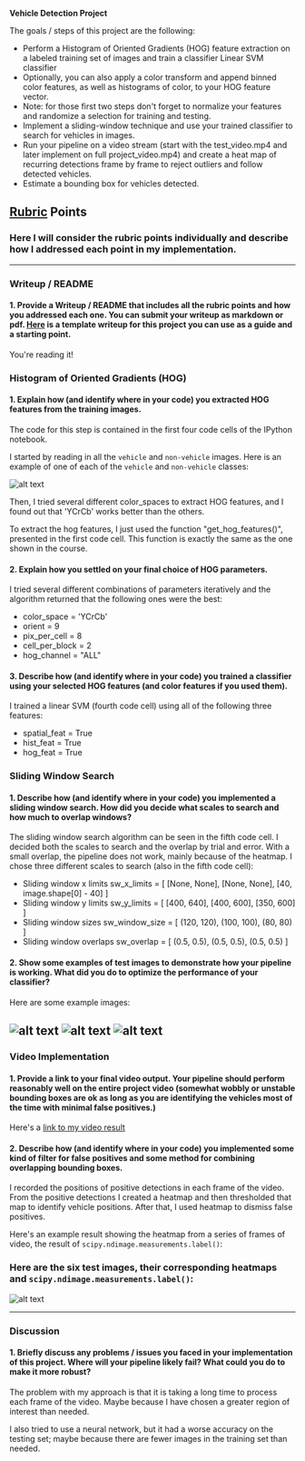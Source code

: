 **Vehicle Detection Project**

The goals / steps of this project are the following:

* Perform a Histogram of Oriented Gradients (HOG) feature extraction on a labeled training set of images and train a classifier Linear SVM classifier
* Optionally, you can also apply a color transform and append binned color features, as well as histograms of color, to your HOG feature vector. 
* Note: for those first two steps don't forget to normalize your features and randomize a selection for training and testing.
* Implement a sliding-window technique and use your trained classifier to search for vehicles in images.
* Run your pipeline on a video stream (start with the test_video.mp4 and later implement on full project_video.mp4) and create a heat map of recurring detections frame by frame to reject outliers and follow detected vehicles.
* Estimate a bounding box for vehicles detected.

[//]: # (Image References)
[image1]: ./imagens/imagem1.jpg
[image2]: ./output_images/test1.jpg
[image3]: ./output_images/test3.jpg
[image4]: ./output_images/test5.jpg
[image5]: ./imagens/imagem5.JPG
[video1]: ./project_video_output.mp4

## [Rubric](https://review.udacity.com/#!/rubrics/513/view) Points
### Here I will consider the rubric points individually and describe how I addressed each point in my implementation.  

---
### Writeup / README

#### 1. Provide a Writeup / README that includes all the rubric points and how you addressed each one.  You can submit your writeup as markdown or pdf.  [Here](https://github.com/udacity/CarND-Vehicle-Detection/blob/master/writeup_template.md) is a template writeup for this project you can use as a guide and a starting point.  

You're reading it!

### Histogram of Oriented Gradients (HOG)

#### 1. Explain how (and identify where in your code) you extracted HOG features from the training images.



The code for this step is contained in the first four code cells of the IPython notebook.

I started by reading in all the `vehicle` and `non-vehicle` images.  Here is an example of one of each of the `vehicle` and `non-vehicle` classes:

![alt text][image1]

Then, I tried several different color_spaces to extract HOG features, and I found out that 'YCrCb' works better than the others.

To extract the hog features, I just used the function "get_hog_features()", presented in the first code cell. This function is exactly the same as the one shown in the course.

#### 2. Explain how you settled on your final choice of HOG parameters.

I tried several different combinations of parameters iteratively and the algorithm returned that the following ones were the best:

* color_space = 'YCrCb'
* orient = 9 
* pix_per_cell = 8 
* cell_per_block = 2
* hog_channel = "ALL" 

#### 3. Describe how (and identify where in your code) you trained a classifier using your selected HOG features (and color features if you used them).

I trained a linear SVM (fourth code cell) using all of the following three features:

* spatial_feat = True 
* hist_feat = True 
* hog_feat = True 

### Sliding Window Search

#### 1. Describe how (and identify where in your code) you implemented a sliding window search.  How did you decide what scales to search and how much to overlap windows?

The sliding window search algorithm can be seen in the fifth code cell. I decided both the scales to search and the overlap by trial and error. With a small overlap, the pipeline does not work, mainly because of the heatmap. 
I chose three different scales to search (also in the fifth code cell): 
* Sliding window x limits
    sw_x_limits = [
    [None, None],
    [None, None],
    [40, image.shape[0] - 40]
    ]
* Sliding window y limits
    sw_y_limits = [
    [400, 640],
    [400, 600],
    [350, 600]
    ]
* Sliding window sizes
    sw_window_size = [
    (120, 120),
    (100, 100),
    (80, 80)
    ]
* Sliding window overlaps
    sw_overlap = [
    (0.5, 0.5),
    (0.5, 0.5),
    (0.5, 0.5)
    ]


#### 2. Show some examples of test images to demonstrate how your pipeline is working.  What did you do to optimize the performance of your classifier?

Here are some example images:

![alt text][image2]
![alt text][image3]
![alt text][image4]
---

### Video Implementation

#### 1. Provide a link to your final video output.  Your pipeline should perform reasonably well on the entire project video (somewhat wobbly or unstable bounding boxes are ok as long as you are identifying the vehicles most of the time with minimal false positives.)
Here's a [link to my video result](./project_video_output.mp4)


#### 2. Describe how (and identify where in your code) you implemented some kind of filter for false positives and some method for combining overlapping bounding boxes.

I recorded the positions of positive detections in each frame of the video.  From the positive detections I created a heatmap and then thresholded that map to identify vehicle positions. After that, I used heatmap to dismiss false positives.

Here's an example result showing the heatmap from a series of frames of video, the result of `scipy.ndimage.measurements.label()`:

### Here are the six test images, their corresponding heatmaps and `scipy.ndimage.measurements.label()`:

![alt text][image5]



---

### Discussion

#### 1. Briefly discuss any problems / issues you faced in your implementation of this project.  Where will your pipeline likely fail?  What could you do to make it more robust?

The problem with my approach is that it is taking a long time to process each frame of the video. Maybe because I have chosen a greater region of interest than needed. 

I also tried to use a neural network, but it had a worse accuracy on the testing set; maybe because there are fewer images in the training set than needed.


